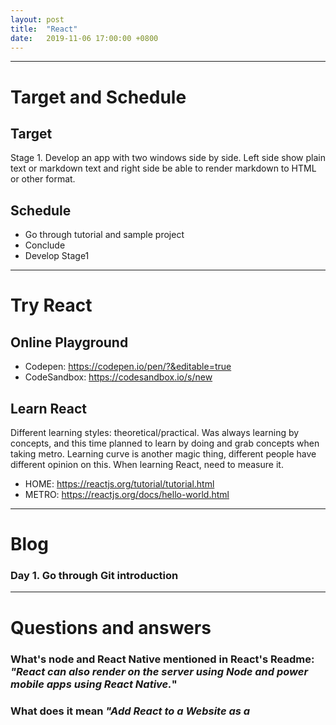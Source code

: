 ```yaml
---
layout: post
title:  "React"
date:   2019-11-06 17:00:00 +0800
---
```


-----------------------------------------------------
# Target and Schedule

## Target

Stage 1. Develop an app with two windows side by side. Left side show plain text or markdown text and right side be able to render markdown to HTML or other format.

## Schedule
* Go through tutorial and sample project
* Conclude 
* Develop Stage1

-----------------------------------------------------
# Try React
## Online Playground

* Codepen: <https://codepen.io/pen/?&editable=true>
* CodeSandbox: <https://codesandbox.io/s/new>

## Learn React
Different learning styles: theoretical/practical. Was always learning by concepts, and this time planned to learn by doing and grab concepts when taking metro. Learning curve is another magic thing, different people have different opinion on this. When learning React, need to measure it.

* HOME: <https://reactjs.org/tutorial/tutorial.html>
* METRO: <https://reactjs.org/docs/hello-world.html>

-----------------------------------------------------
# Blog

### Day 1. Go through Git introduction
-----------------------------------------------------
# Questions and answers

### What's node and React Native mentioned in React's Readme: _"React can also render on the server using Node and power mobile apps using React Native._"

### What does it mean _"Add React to a Website as a <script> tag in one minute"_

### What's the difference between different licenses? e.g. MIT and so on

### What is JSX?
A. An XML-like syntax.

-----------------------------------------------------
# References

* Github: <https://github.com/facebook/react>
* Getting started: <https://reactjs.org/docs/getting-started.html>
* Online playground: <https://reactjs.org/docs/getting-started.html#online-playgrounds> 